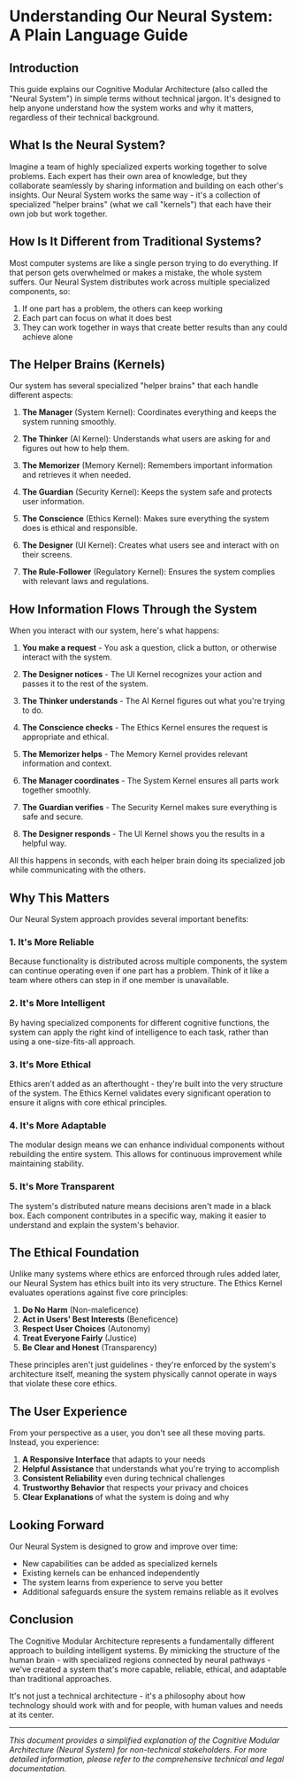 
# Understanding Our Neural System: A Plain Language Guide

## Introduction

This guide explains our Cognitive Modular Architecture (also called the "Neural System") in simple terms without technical jargon. It's designed to help anyone understand how the system works and why it matters, regardless of their technical background.

## What Is the Neural System?

Imagine a team of highly specialized experts working together to solve problems. Each expert has their own area of knowledge, but they collaborate seamlessly by sharing information and building on each other's insights. Our Neural System works the same way - it's a collection of specialized "helper brains" (what we call "kernels") that each have their own job but work together.

## How Is It Different from Traditional Systems?

Most computer systems are like a single person trying to do everything. If that person gets overwhelmed or makes a mistake, the whole system suffers. Our Neural System distributes work across multiple specialized components, so:

1. If one part has a problem, the others can keep working
2. Each part can focus on what it does best
3. They can work together in ways that create better results than any could achieve alone

## The Helper Brains (Kernels)

Our system has several specialized "helper brains" that each handle different aspects:

1. **The Manager** (System Kernel): Coordinates everything and keeps the system running smoothly.

2. **The Thinker** (AI Kernel): Understands what users are asking for and figures out how to help them.

3. **The Memorizer** (Memory Kernel): Remembers important information and retrieves it when needed.

4. **The Guardian** (Security Kernel): Keeps the system safe and protects user information.

5. **The Conscience** (Ethics Kernel): Makes sure everything the system does is ethical and responsible.

6. **The Designer** (UI Kernel): Creates what users see and interact with on their screens.

7. **The Rule-Follower** (Regulatory Kernel): Ensures the system complies with relevant laws and regulations.

## How Information Flows Through the System

When you interact with our system, here's what happens:

1. **You make a request** - You ask a question, click a button, or otherwise interact with the system.

2. **The Designer notices** - The UI Kernel recognizes your action and passes it to the rest of the system.

3. **The Thinker understands** - The AI Kernel figures out what you're trying to do.

4. **The Conscience checks** - The Ethics Kernel ensures the request is appropriate and ethical.

5. **The Memorizer helps** - The Memory Kernel provides relevant information and context.

6. **The Manager coordinates** - The System Kernel ensures all parts work together smoothly.

7. **The Guardian verifies** - The Security Kernel makes sure everything is safe and secure.

8. **The Designer responds** - The UI Kernel shows you the results in a helpful way.

All this happens in seconds, with each helper brain doing its specialized job while communicating with the others.

## Why This Matters

Our Neural System approach provides several important benefits:

### 1. It's More Reliable

Because functionality is distributed across multiple components, the system can continue operating even if one part has a problem. Think of it like a team where others can step in if one member is unavailable.

### 2. It's More Intelligent

By having specialized components for different cognitive functions, the system can apply the right kind of intelligence to each task, rather than using a one-size-fits-all approach.

### 3. It's More Ethical

Ethics aren't added as an afterthought - they're built into the very structure of the system. The Ethics Kernel validates every significant operation to ensure it aligns with core ethical principles.

### 4. It's More Adaptable

The modular design means we can enhance individual components without rebuilding the entire system. This allows for continuous improvement while maintaining stability.

### 5. It's More Transparent

The system's distributed nature means decisions aren't made in a black box. Each component contributes in a specific way, making it easier to understand and explain the system's behavior.

## The Ethical Foundation

Unlike many systems where ethics are enforced through rules added later, our Neural System has ethics built into its very structure. The Ethics Kernel evaluates operations against five core principles:

1. **Do No Harm** (Non-maleficence)
2. **Act in Users' Best Interests** (Beneficence)
3. **Respect User Choices** (Autonomy)
4. **Treat Everyone Fairly** (Justice)
5. **Be Clear and Honest** (Transparency)

These principles aren't just guidelines - they're enforced by the system's architecture itself, meaning the system physically cannot operate in ways that violate these core ethics.

## The User Experience

From your perspective as a user, you don't see all these moving parts. Instead, you experience:

1. **A Responsive Interface** that adapts to your needs
2. **Helpful Assistance** that understands what you're trying to accomplish
3. **Consistent Reliability** even during technical challenges
4. **Trustworthy Behavior** that respects your privacy and choices
5. **Clear Explanations** of what the system is doing and why

## Looking Forward

Our Neural System is designed to grow and improve over time:

- New capabilities can be added as specialized kernels
- Existing kernels can be enhanced independently
- The system learns from experience to serve you better
- Additional safeguards ensure the system remains reliable as it evolves

## Conclusion

The Cognitive Modular Architecture represents a fundamentally different approach to building intelligent systems. By mimicking the structure of the human brain - with specialized regions connected by neural pathways - we've created a system that's more capable, reliable, ethical, and adaptable than traditional approaches.

It's not just a technical architecture - it's a philosophy about how technology should work with and for people, with human values and needs at its center.

---

*This document provides a simplified explanation of the Cognitive Modular Architecture (Neural System) for non-technical stakeholders. For more detailed information, please refer to the comprehensive technical and legal documentation.*
